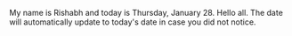 My name is Rishabh and today is Thursday, January 28. Hello all. The date will automatically update to today's date in case you did not notice.
